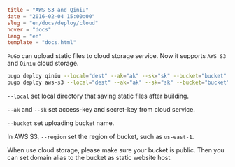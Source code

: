 ```toml
title = "AWS S3 and Qiniu"
date = "2016-02-04 15:00:00"
slug = "en/docs/deploy/cloud"
hover = "docs"
lang = "en"
template = "docs.html"
```

`PuGo` can upload static files to cloud storage service. Now it supports `AWS S3` and `Qiniu` cloud storage.

```bash
pugo deploy qiniu --local="dest" --ak="ak" --sk="sk" --bucket="bucket"
pugo deploy aws-s3 --local="dest" --ak="ak" --sk="sk" --bucket="bucket" --region="region"
```

`--local` set local directory that saving static files after building.

`--ak` and `--sk` set access-key and secret-key from cloud service.

`--bucket` set uploading bucket name.

In AWS S3, `--region` set the region of bucket, such as `us-east-1`.

When use cloud storage, please make sure your bucket is public. Then you can set domain alias to the bucket as static website host.